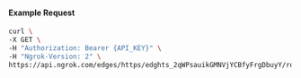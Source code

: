 <!-- Code generated for API Clients. DO NOT EDIT. -->

#### Example Request

```bash
curl \
-X GET \
-H "Authorization: Bearer {API_KEY}" \
-H "Ngrok-Version: 2" \
https://api.ngrok.com/edges/https/edghts_2qWPsauikGMNVjYCBfyFrgDbuyY/routes/edghtsrt_2qWPsa4a9hSUqEaHH58Fp5DjTCv/request_headers
```
